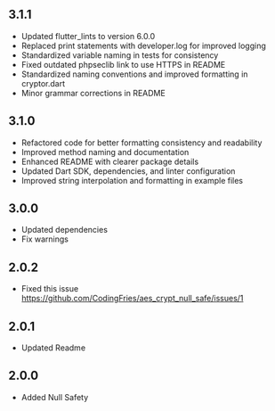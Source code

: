 ## 3.1.1

- Updated flutter_lints to version 6.0.0
- Replaced print statements with developer.log for improved logging
- Standardized variable naming in tests for consistency
- Fixed outdated phpseclib link to use HTTPS in README
- Standardized naming conventions and improved formatting in cryptor.dart
- Minor grammar corrections in README

## 3.1.0

- Refactored code for better formatting consistency and readability
- Improved method naming and documentation
- Enhanced README with clearer package details
- Updated Dart SDK, dependencies, and linter configuration
- Improved string interpolation and formatting in example files

## 3.0.0

- Updated dependencies
- Fix warnings

## 2.0.2

- Fixed this issue
  https://github.com/CodingFries/aes_crypt_null_safe/issues/1

## 2.0.1

- Updated Readme

## 2.0.0

- Added Null Safety
